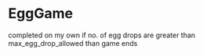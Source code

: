 # EggGame
completed on my own
if no. of egg drops are greater than max_egg_drop_allowed than game ends
